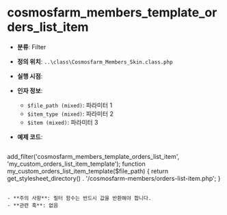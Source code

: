 # cosmosfarm_members_template_orders_list_item

- **분류**: Filter
- **정의 위치**: `..\class\Cosmosfarm_Members_Skin.class.php`
- **실행 시점**: 
- **인자 정보**:
  - `$file_path (mixed)`: 파라미터 1
  - `$item_type (mixed)`: 파라미터 2
  - `$item (mixed)`: 파라미터 3
- **예제 코드**:

  ```php
add_filter('cosmosfarm_members_template_orders_list_item', 'my_custom_orders_list_item_template');
    function my_custom_orders_list_item_template($file_path) {
        return get_stylesheet_directory() . '/cosmosfarm-members/orders-list-item.php';
    }
  ```

- **주의 사항**: 필터 함수는 반드시 값을 반환해야 합니다.
- **관련 훅**: 없음

